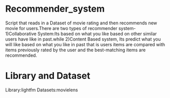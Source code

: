 # Recommender_system
Script that reads in a Dataset of movie rating and then recommends new movie for users.There are two types of recommender system-1)Collaborative System:Its based on what you like based on other similar users have like in past.while 2)Content Based system, Its predict what you will like based on what you like in past that is users items are compared with items previously rated by the user and the best-matching items are recommended.
# Library and Dataset
Library:lightfm
Datasets:movielens
